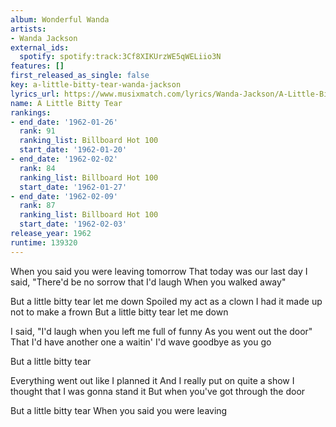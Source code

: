 ```yaml
---
album: Wonderful Wanda
artists:
- Wanda Jackson
external_ids:
  spotify: spotify:track:3Cf8XIKUrzWE5qWELiio3N
features: []
first_released_as_single: false
key: a-little-bitty-tear-wanda-jackson
lyrics_url: https://www.musixmatch.com/lyrics/Wanda-Jackson/A-Little-Bitty-Tear
name: A Little Bitty Tear
rankings:
- end_date: '1962-01-26'
  rank: 91
  ranking_list: Billboard Hot 100
  start_date: '1962-01-20'
- end_date: '1962-02-02'
  rank: 84
  ranking_list: Billboard Hot 100
  start_date: '1962-01-27'
- end_date: '1962-02-09'
  rank: 87
  ranking_list: Billboard Hot 100
  start_date: '1962-02-03'
release_year: 1962
runtime: 139320
---
```

When you said you were leaving tomorrow
That today was our last day
I said, "There'd be no sorrow that I'd laugh
When you walked away"

But a little bitty tear let me down
Spoiled my act as a clown
I had it made up not to make a frown
But a little bitty tear let me down

I said, "I'd laugh when you left me full of funny
As you went out the door"
That I'd have another one a waitin'
I'd wave goodbye as you go

But a little bitty tear

Everything went out like I planned it
And I really put on quite a show
I thought that I was gonna stand it
But when you've got through the door

But a little bitty tear
When you said you were leaving
